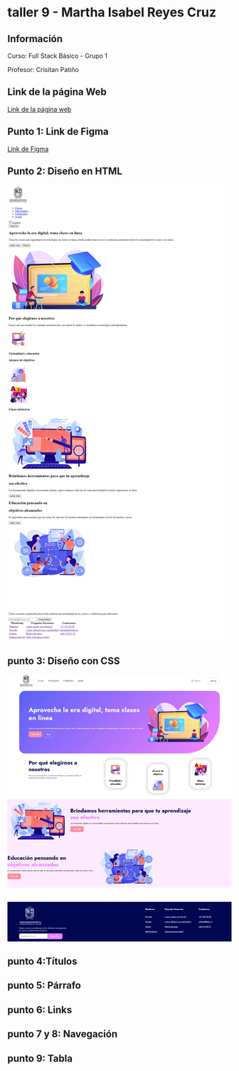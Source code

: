 <h1> taller 9 - Martha Isabel Reyes Cruz </h1>

<h2>Información</h2>
<p>Curso: Full Stack Básico - Grupo 1 </p>
<p>Profesor: Crisitan Patiño </p>

<h2>Link de la página Web</h2>
<a href="https://mircisaisa1010.github.io/taller-9-full-stack/">Link de la página web</a>

<h2>Punto 1: Link de Figma</h2>
<a href="https://www.figma.com/file/byixUXuWMYBHhRNmwTBWLN/Martha-Isabel-Reyes-Cruz?type=design&node-id=8%3A256&mode=design&t=4hJePcIC87addaiT-1">Link de Figma</a>

<h2> Punto 2: Diseño en HTML </h2>
<img src="./public/images/punto-2.png" alt="punto 2">

<h2> punto 3: Diseño con CSS</h2>
<img src="./public/images/punto-3.png" alt="punto 3">

<h2> punto 4:Títulos </h2>

<h2> punto 5: Párrafo  </h2>

<h2> punto 6: Links  </h2>

<h2> punto 7 y 8: Navegación</h2>

<h2> punto  9: Tabla</h2>